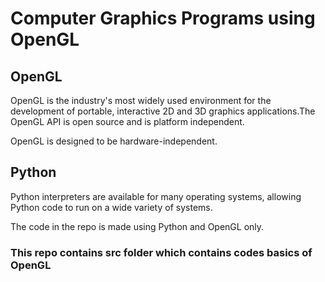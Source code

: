 # Computer Graphics Programs using OpenGL

## OpenGL
OpenGL is the industry's most widely used environment for the development of portable, interactive 2D and 3D graphics applications.The OpenGL API is open source and is platform independent.

OpenGL is designed to be hardware-independent.

## Python
Python interpreters are available for many operating systems, allowing Python code to run on a wide variety of systems.

The code in the repo is made using Python and OpenGL only.

### This repo contains src folder which contains codes basics of OpenGL
